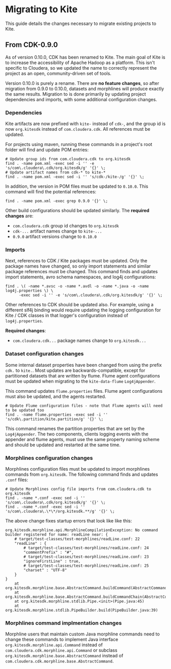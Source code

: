 # Migrating to Kite

This guide details the changes necessary to migrate existing projects to Kite.

## From CDK-0.9.0

As of version 0.10.0, CDK has been renamed to Kite. The main goal of Kite is to
increase the accessibility of Apache Hadoop as a platform. This isn't specific
to Cloudera, so we updated the name to correctly represent the project as an
open, community-driven set of tools.

Version 0.10.0 is purely a rename. There are **no feature changes**, so after
migration from 0.9.0 to 0.10.0, datasets and morphlines will produce exactly
the same results. Migration to is done primarily by updating project
dependencies and imports, with some additional configuration changes.

### Dependencies

Kite artifacts are now prefixed with `kite-` instead of `cdk-`, and the group
id is now `org.kitesdk` instead of `com.cloudera.cdk`. All references must be
updated.

For projects using maven, running these commands in a project's root folder
will find and update POM entries:

```
# Update group ids from com.cloudera.cdk to org.kitesdk
find . -name pom.xml -exec sed -i '' -e 's/com\.cloudera\.cdk/org.kitesdk/g' '{}' \;
# Update artifact names from cdk-* to kite-*
find . -name pom.xml -exec sed -i '' 's/cdk-/kite-/g' '{}' \;
```

In addition, the version in POM files must be updated to `0.10.0`. This command
will find the potential references:

```
find . -name pom.xml -exec grep 0.9.0 '{}' \;
```

Other build configurations should be updated similarly. The **required
changes** are:

* `com.cloudera.cdk` group id changes to `org.kitesdk`
* `cdk-...` artifact names change to `kite-...`
* `0.9.0` artifact versions change to `0.10.0`

### Imports

Next, references to CDK / Kite packages must be updated. Only the package names
have changed, so only import statements and similar package references must be
changed. This command finds and updates import statements, avro schema
namespaces, and log4j configurations:

```
find . \( -name *.avsc -o -name *.avdl -o -name *.java -o -name log4j.properties \) \
      -exec sed -i '' -e 's/com\.cloudera\.cdk/org.kitesdk/g' '{}' \;
```

Other references to CDK should be updated also. For example, using a different
slf4j binding would require updating the logging configuration for Kite / CDK
classes in that logger's configuration instead of `log4j.properties`.

**Required changes**:

* `com.cloudera.cdk...` package names change to `org.kitesdk...`

### Dataset configuration changes

Some internal dataset properties have been changed from using the prefix `cdk.`
to `kite.`. Most updates are backwards-compatible, except for partitioned
datasets that are written by flume. Flume agent configurations must be updated
when migrating to the `kite-data-flume` `Log4jAppender`.

This command updates `flume.properties` files. Flume agent configurations must
also be updated, and the agents restarted.

```
# Update Flume configuration files - note that Flume agents will need to be updated too
find . -name flume.properties -exec sed -i '' 's/cdk\.partition/kite.partition/g' '{}' \;
```

This command renames the partition properties that are set by the
`Log4jAppender`. The two components, clients logging events with the appender
and flume agents, must use the same property naming scheme and should be
updated and restarted at the same time.

### Morphlines configuration changes

Morphlines configuration files must be updated to import morphlines commands
from `org.kitesdk`. The following command finds and updates `.conf` files:

```
# Update Morphlines config file imports from com.cloudera.cdk to org.kitesdk
find . -name *.conf -exec sed -i '' 's/com\.cloudera\.cdk/org.kitesdk/g' '{}' \;
find . -name *.conf -exec sed -i '' 's/com\.cloudera\.\*\*/org.kitesdk.**/g' '{}' \;
```

The above change fixes startup errors that look like like this:

```
org.kitesdk.morphline.api.MorphlineCompilationException: No command builder registered for name: readLine near: {
    # target/test-classes/test-morphlines/readLine.conf: 22
    "readLine" : {
        # target/test-classes/test-morphlines/readLine.conf: 24
        "commentPrefix" : "#",
        # target/test-classes/test-morphlines/readLine.conf: 23
        "ignoreFirstLine" : true,
        # target/test-classes/test-morphlines/readLine.conf: 25
        "charset" : "UTF-8"
    }
}
	at org.kitesdk.morphline.base.AbstractCommand.buildCommand(AbstractCommand.java:271)
	at org.kitesdk.morphline.base.AbstractCommand.buildCommandChain(AbstractCommand.java:242)
	at org.kitesdk.morphline.stdlib.Pipe.<init>(Pipe.java:45)
	at org.kitesdk.morphline.stdlib.PipeBuilder.build(PipeBuilder.java:39)
```

### Morphlines command implmentation changes

Morphline users that maintain custom Java morphline commands need to change
these commands to implement Java interface `org.kitesdk.morphline.api.Command`
instead of `com.cloudera.cdk.morphline.api.Command` or subclass
`org.kitesdk.morphline.base.AbstractCommand` instead of
`com.cloudera.cdk.morphline.base.AbstractCommand`.
